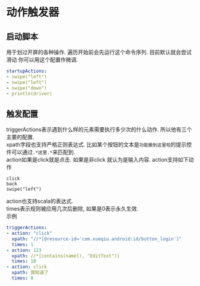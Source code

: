 # 动作触发器



## 启动脚本
用于划过开屏的各种操作. 遍历开始前会先运行这个命令序列. 目前默认就会尝试滑动 你可以用这个配置作微调.
```yaml
startupActions:
- swipe("left")
- swipe("left")
- swipe("down")
- println(driver)
```
## 触发配置
triggerActions表示遇到什么样的元素需要执行多少次的什么动作. 所以他有三个主要的配置.  
xpath字段也支持严格正则表达式. 比如某个按钮的文本是```功能搬到这里啦```的提示控件可以通过```.*这里.*```来匹配到.  
action如果是click就是点击. 如果是非click 就认为是输入内容.
action支持如下动作  
```
click
back
swipe("left")
```
action也支持scala的表达式.   
times表示规则被应用几次后删除, 如果是0表示永久生效.  
示例
```yaml
triggerActions:
- action: "click"
  xpath: "//*[@resource-id='com.xueqiu.android:id/button_login']"
  times: 1
- action: 123
  xpath: //*[contains(name(), "EditText")]
  times: 10
- action: click
  xpath: 我知道了
  times: 0
```
